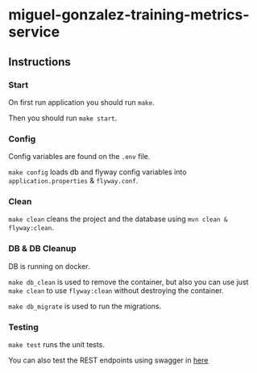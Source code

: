# miguel-gonzalez-training-metrics-service

## Instructions

### Start

On first run application you should run `make`.

Then you should run `make start`.

### Config

Config variables are found on the `.env` file.

`make config` loads db and flyway config variables into `application.properties` & `flyway.conf`.

### Clean

`make clean` cleans the project and the database using `mvn clean & flyway:clean`.

### DB & DB Cleanup

DB is running on docker.

`make db_clean` is used to remove the container, but also you can use just `make clean` to use `flyway:clean` without destroying the container.

`make db_migrate` is used to run the migrations.

### Testing

`make test` runs the unit tests.

You can also test the REST endpoints using swagger in [here](http://localhost:8080/swagger-ui/index.html)

